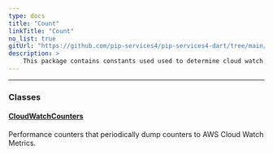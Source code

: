 ```yaml
---
type: docs
title: "Count"
linkTitle: "Count"
no_list: true
gitUrl: "https://github.com/pip-services4/pip-services4-dart/tree/main/pip-services4-aws-dart"
description: >
    This package contains constants used used to determine cloud watch units and classes used to create performance counters.
---
```

---

<div class="module-body"> 

### Classes

#### [CloudWatchCounters](cloud_watch_counters)
Performance counters that periodically dump counters to AWS Cloud Watch Metrics.


</div>

